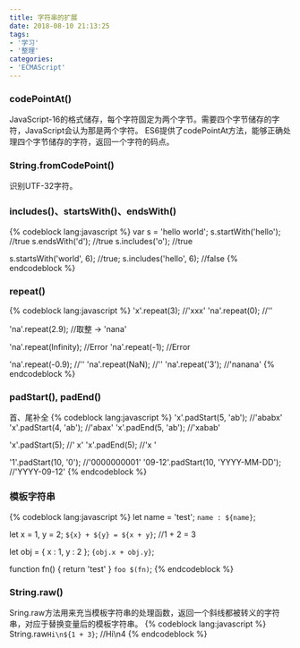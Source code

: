 ```yaml
---
title: 字符串的扩展
date: 2018-08-10 21:13:25
tags:
- '学习'
- '整理'
categories:
- 'ECMAScript'
---
```

### codePointAt()
JavaScript-16的格式储存，每个字符固定为两个字节。需要四个字节储存的字符，JavaScript会认为那是两个字符。
ES6提供了codePointAt方法，能够正确处理四个字节储存的字符，返回一个字符的码点。
### String.fromCodePoint()
识别UTF-32字符。
### includes()、startsWith()、endsWith()
{% codeblock lang:javascript %}
var s = 'hello world';
s.startWith('hello');       //true
s.endsWith('d');            //true
s.includes('o');            //true

s.startsWith('world', 6);   //true;
s.includes('hello', 6);     //false
{% endcodeblock %}
### repeat()
{% codeblock lang:javascript %}
'x'.repeat(3);          //'xxx'
'na'.repeat(0);         //''

'na'.repeat(2.9);       //取整 -> 'nana'

'na'.repeat(Infinity);  //Error
'na'.repeat(-1);        //Error

'na'.repeat(-0.9);      //''
'na'.repeat(NaN);       //''
'na'.repeat('3');       //'nanana'
{% endcodeblock %}
### padStart(), padEnd()
首、尾补全
{% codeblock lang:javascript %}
'x'.padStart(5, 'ab');              //'ababx'
'x'.padStart(4, 'ab');              //'abax'
'x'.padEnd(5, 'ab');                //'xabab'

'x'.padStart(5);                    //'    x'
'x'.padEnd(5);                      //'x    '

'1'.padStart(10, '0');              //'0000000001'
'09-12'.padStart(10, 'YYYY-MM-DD'); //'YYYY-09-12'
{% endcodeblock %}
### 模板字符串
{% codeblock lang:javascript %}
let name = 'test';
`name : ${name}`;

let x = 1, y = 2;
`${x} + ${y} = ${x + y}`;
//1 + 2 = 3

let obj = { x : 1, y : 2 };
`{obj.x + obj.y}`;

function fn() {
    return 'test'
}
`foo $(fn)`;
{% endcodeblock %}
### String.raw()
Sring.raw方法用来充当模板字符串的处理函数，返回一个斜线都被转义的字符串，对应于替换变量后的模板字符串。
{% codeblock lang:javascript %}
String.raw`Hi\n${1 + 3}`;
//Hi\\n4
{% endcodeblock %}



